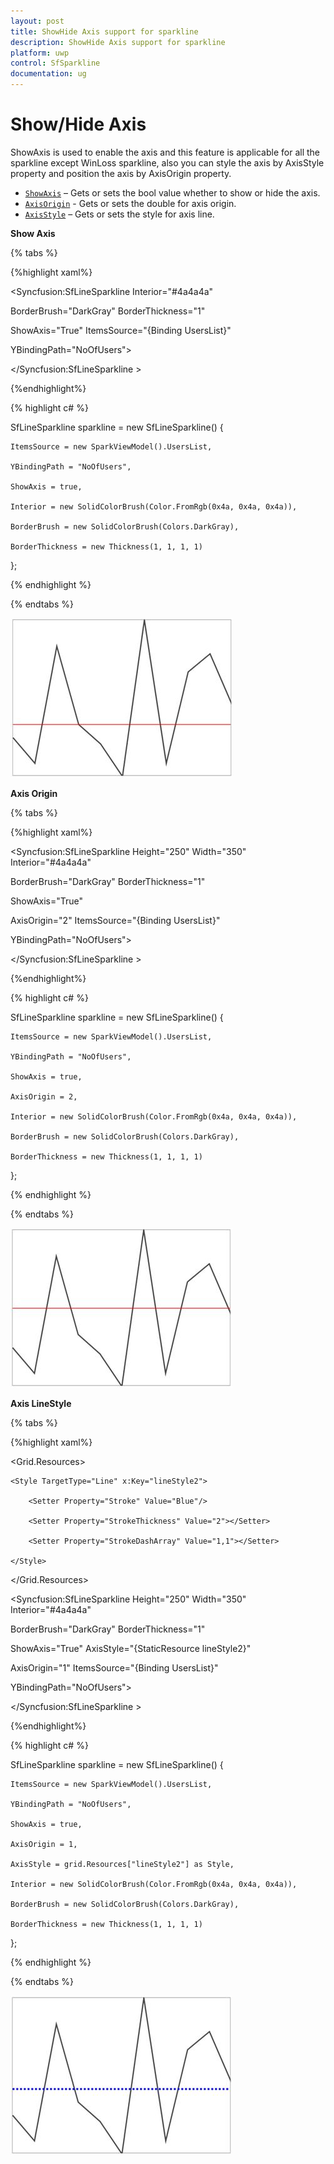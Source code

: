 ```yaml
---
layout: post
title: ShowHide Axis support for sparkline
description: ShowHide Axis support for sparkline
platform: uwp
control: SfSparkline
documentation: ug
---
```

# Show/Hide Axis

ShowAxis is used to enable the axis and this feature is applicable for all the sparkline except WinLoss sparkline, also you can style the axis by AxisStyle property and position the axis by AxisOrigin property.

* [`ShowAxis`](http://help.syncfusion.com/cr/cref_files/uwp/sfchart/frlrfSyncfusionUIXamlChartsMarkerBaseClassShowAxisTopic.html) – Gets or sets the bool value whether to show or hide the axis.
* [`AxisOrigin`](http://help.syncfusion.com/cr/cref_files/uwp/sfchart/frlrfSyncfusionUIXamlChartsMarkerBaseClassAxisOriginTopic.html) - Gets or sets the double for axis origin.
* [`AxisStyle`](http://help.syncfusion.com/cr/cref_files/uwp/sfchart/frlrfSyncfusionUIXamlChartsMarkerBaseClassAxisStyleTopic.html) – Gets or sets the style for axis line.

**Show Axis**

{% tabs %}

{%highlight xaml%}

<Syncfusion:SfLineSparkline  Interior="#4a4a4a"  

BorderBrush="DarkGray" BorderThickness="1"

ShowAxis="True" ItemsSource="{Binding UsersList}" 

YBindingPath="NoOfUsers">

</Syncfusion:SfLineSparkline >

{%endhighlight%}

{% highlight c# %}

SfLineSparkline sparkline = new SfLineSparkline()
{

    ItemsSource = new SparkViewModel().UsersList,

    YBindingPath = "NoOfUsers",

    ShowAxis = true,

    Interior = new SolidColorBrush(Color.FromRgb(0x4a, 0x4a, 0x4a)),

    BorderBrush = new SolidColorBrush(Colors.DarkGray),

    BorderThickness = new Thickness(1, 1, 1, 1)

};

{% endhighlight %}

{% endtabs %}

![Show Axis](ShowHide-Axis_images/ShowHideAxis_img1.jpeg)


**Axis Origin**

{% tabs %}

{%highlight xaml%}

<Syncfusion:SfLineSparkline Height="250" Width="350" Interior="#4a4a4a"  

BorderBrush="DarkGray" BorderThickness="1"

ShowAxis="True" 

AxisOrigin="2" ItemsSource="{Binding UsersList}" 

YBindingPath="NoOfUsers">

</Syncfusion:SfLineSparkline >

{%endhighlight%}

{% highlight c# %}

SfLineSparkline sparkline = new SfLineSparkline()
{

    ItemsSource = new SparkViewModel().UsersList,

    YBindingPath = "NoOfUsers",

    ShowAxis = true,

    AxisOrigin = 2,

    Interior = new SolidColorBrush(Color.FromRgb(0x4a, 0x4a, 0x4a)),

    BorderBrush = new SolidColorBrush(Colors.DarkGray),

    BorderThickness = new Thickness(1, 1, 1, 1)

};

{% endhighlight %}

{% endtabs %}

![Axis Origin](ShowHide-Axis_images/ShowHideAxis_img2.jpeg)


**Axis LineStyle**

{% tabs %}

{%highlight xaml%}

<Grid.Resources>

    <Style TargetType="Line" x:Key="lineStyle2">

        <Setter Property="Stroke" Value="Blue"/>

        <Setter Property="StrokeThickness" Value="2"></Setter>

        <Setter Property="StrokeDashArray" Value="1,1"></Setter>

    </Style>

</Grid.Resources>

<Syncfusion:SfLineSparkline Height="250" Width="350" Interior="#4a4a4a"   

BorderBrush="DarkGray"  BorderThickness="1"

ShowAxis="True" AxisStyle="{StaticResource lineStyle2}"   

AxisOrigin="1" ItemsSource="{Binding UsersList}"   

YBindingPath="NoOfUsers">

</Syncfusion:SfLineSparkline >

{%endhighlight%}

{% highlight c# %}

SfLineSparkline sparkline = new SfLineSparkline()
{

    ItemsSource = new SparkViewModel().UsersList,

    YBindingPath = "NoOfUsers",

    ShowAxis = true,

    AxisOrigin = 1,

    AxisStyle = grid.Resources["lineStyle2"] as Style,

    Interior = new SolidColorBrush(Color.FromRgb(0x4a, 0x4a, 0x4a)),

    BorderBrush = new SolidColorBrush(Colors.DarkGray),

    BorderThickness = new Thickness(1, 1, 1, 1)

};

{% endhighlight %}

{% endtabs %}

![Customizing Axis line](ShowHide-Axis_images/ShowHideAxis_img3.jpeg)


